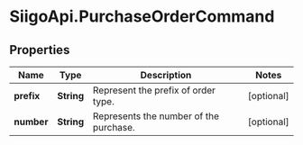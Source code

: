 # SiigoApi.PurchaseOrderCommand

## Properties

Name | Type | Description | Notes
------------ | ------------- | ------------- | -------------
**prefix** | **String** | Represent the prefix of order type. | [optional] 
**number** | **String** | Represents the number of the purchase. | [optional] 


